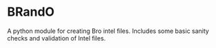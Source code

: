 # BRandO
A python module for creating Bro intel files. Includes some basic sanity checks and validation of Intel files. 
